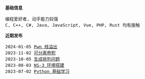 <pre>
<strong>基础信息</strong>

编程爱好者, 动手能力较强
C, C++, C#, Java, JavaScript, Vue, PHP, Rust 均有接触 
</pre>

<pre>
<strong>近期发布</strong>

2024-01-05 <a href="https://blog.152527.xyz/posts/10.html" target="_blank">Pwn 栈溢出</a>
2023-11-02 <a href="https://blog.152527.xyz/posts/9.html" target="_blank">可分离卷积</a>
2023-10-05 <a href="https://blog.152527.xyz/posts/8.html" target="_blank">生成排列问题</a>
2023-08-03 <a href="https://blog.152527.xyz/posts/7.html" target="_blank">NS-3 环境搭建</a>
2023-07-02 <a href="https://blog.152527.xyz/posts/6.html" target="_blank">Python 基础学习</a>
</pre>

